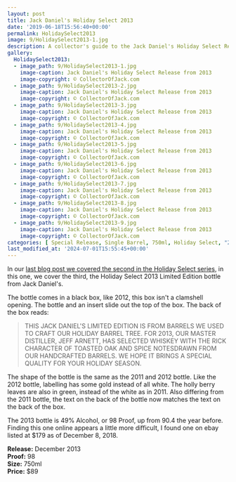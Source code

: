 ```yaml
---
layout: post
title: Jack Daniel's Holiday Select 2013
date: '2019-06-18T15:56:40+00:00'
permalink: HolidaySelect2013
image: 9/HolidaySelect2013-1.jpg
description: A collector's guide to the Jack Daniel's Holiday Select Release from 2013
gallery:
  HolidaySelect2013:
  - image_path: 9/HolidaySelect2013-1.jpg
    image-caption: Jack Daniel's Holiday Select Release from 2013
    image-copyright: © CollectorOfJack.com
  - image_path: 9/HolidaySelect2013-2.jpg
    image-caption: Jack Daniel's Holiday Select Release from 2013
    image-copyright: © CollectorOfJack.com
  - image_path: 9/HolidaySelect2013-3.jpg
    image-caption: Jack Daniel's Holiday Select Release from 2013
    image-copyright: © CollectorOfJack.com
  - image_path: 9/HolidaySelect2013-4.jpg
    image-caption: Jack Daniel's Holiday Select Release from 2013
    image-copyright: © CollectorOfJack.com
  - image_path: 9/HolidaySelect2013-5.jpg
    image-caption: Jack Daniel's Holiday Select Release from 2013
    image-copyright: © CollectorOfJack.com
  - image_path: 9/HolidaySelect2013-6.jpg
    image-caption: Jack Daniel's Holiday Select Release from 2013
    image-copyright: © CollectorOfJack.com
  - image_path: 9/HolidaySelect2013-7.jpg
    image-caption: Jack Daniel's Holiday Select Release from 2013
    image-copyright: © CollectorOfJack.com
  - image_path: 9/HolidaySelect2013-8.jpg
    image-caption: Jack Daniel's Holiday Select Release from 2013
    image-copyright: © CollectorOfJack.com
  - image_path: 9/HolidaySelect2013-9.jpg
    image-caption: Jack Daniel's Holiday Select Release from 2013
    image-copyright: © CollectorOfJack.com
categories: [ Special Release, Single Barrel, 750ml, Holiday Select, "2013" ]
last_modified_at: '2024-07-01T15:55:45+00:00'
---
```


In our [last blog post we covered the second in the Holiday Select series](/HolidaySelect2012), in this one, we cover the third, the Holiday Select 2013 Limited Edition bottle from Jack Daniel's. 


The bottle comes in a black box, like 2012, this box isn't a clamshell opening. The bottle and an insert slide out the top of the box. The back of the box reads:

> THIS JACK DANIEL'S LIMITED EDITION IS FROM BARRELS WE USED TO CRAFT OUR HOLIDAY BARREL TREE. FOR 2013, OUR MASTER DISTILLER, JEFF ARNETT, HAS SELECTED WHISKEY WITH THE RICK CHARACTER OF TOASTED OAK AND SPICE NOTESDRAWN FROM OUR HANDCRAFTED BARRELS. WE HOPE IT BRINGS A SPECIAL QUALITY FOR YOUR HOLIDAY SEASON.

The shape of the bottle is the same as the 2011 and 2012 bottle. Like the 2012 bottle, labelling has some gold instead of all white. The holly berry leaves are also in green, instead of the white as in 2011. Also differing from the 2011 bottle, the text on the back of the bottle now matches the text on the back of the box. 

The 2013 bottle is 49% Alcohol, or 98 Proof, up from 90.4 the year before. Finding this one online appears a little more difficult, I found one on ebay listed at $179 as of December 8, 2018. 

**Release:** December 2013  
**Proof:** 98  
**Size:** 750ml  
**Price:** $89  
